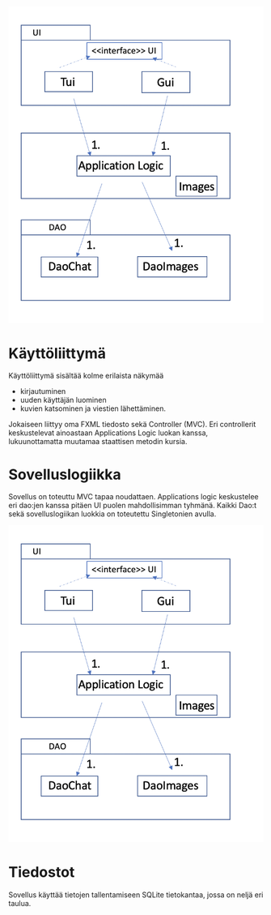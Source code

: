 ![arkkitehtuuri](https://github.com/kallioaa/ot-harjoitustyo/blob/master/dokumentaatio/pictures/rakenne.png?raw=true)

# Käyttöliittymä

Käyttöliittymä sisältää kolme erilaista näkymää

- kirjautuminen
- uuden käyttäjän luominen
- kuvien katsominen ja viestien lähettäminen.

Jokaiseen liittyy oma FXML tiedosto sekä Controller (MVC). Eri controllerit keskustelevat ainoastaan Applications Logic luokan kanssa, lukuunottamatta muutamaa staattisen metodin kursia.

# Sovelluslogiikka

Sovellus on toteuttu MVC tapaa noudattaen. Applications logic keskustelee eri dao:jen kanssa pitäen UI puolen mahdollisimman tyhmänä. Kaikki Dao:t sekä sovelluslogiikan luokkia on toteutettu Singletonien avulla.

![arkkitehtuuri](https://github.com/kallioaa/ot-harjoitustyo/blob/master/dokumentaatio/pictures/rakenne.png?raw=true)

# Tiedostot

Sovellus käyttää tietojen tallentamiseen SQLite tietokantaa, jossa on neljä eri taulua.



